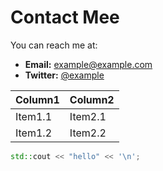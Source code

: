 # Contact Mee

You can reach me at:

- **Email:** example@example.com
- **Twitter:** [@example](https://twitter.com/example)

| Column1 | Column2 |
| ------- | ------- |
| Item1.1 | Item2.1 |
| Item1.2 | Item2.2 |

```cpp
std::cout << "hello" << '\n';

```
